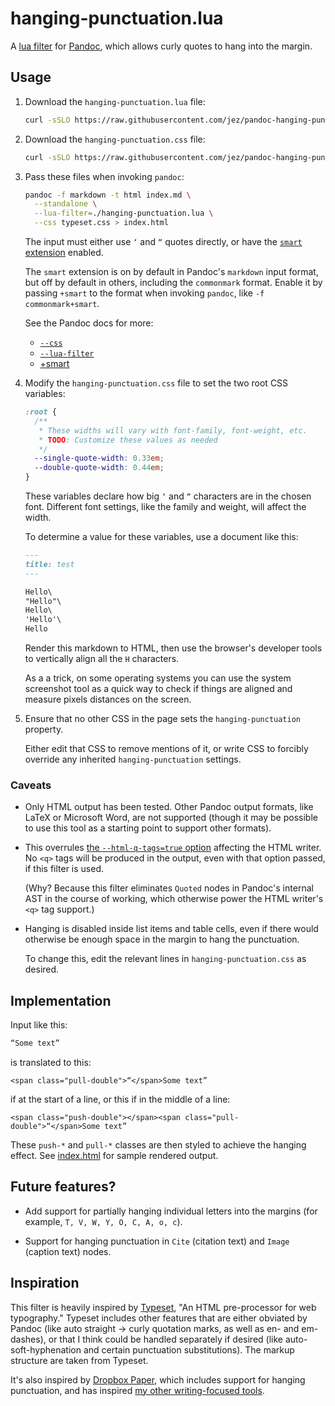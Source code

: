 # hanging-punctuation.lua

A [lua filter] for [Pandoc], which allows curly quotes to hang into the margin.

[lua filter]: https://pandoc.org/lua-filters.html
[Pandoc]: https://pandoc.org

## Usage

1.  Download the `hanging-punctuation.lua` file:

    ```bash
    curl -sSLO https://raw.githubusercontent.com/jez/pandoc-hanging-punctuation/refs/heads/master/hanging-punctuation.lua
    ```

1.  Download the `hanging-punctuation.css` file:

    ```bash
    curl -sSLO https://raw.githubusercontent.com/jez/pandoc-hanging-punctuation/refs/heads/master/hanging-punctuation.css
    ```

1.  Pass these files when invoking `pandoc`:

    ```bash
    pandoc -f markdown -t html index.md \
      --standalone \
      --lua-filter=./hanging-punctuation.lua \
      --css typeset.css > index.html
    ```

    The input must either use `‘` and `“` quotes directly, or have the [`smart`
    extension][smart] enabled.

    The `smart` extension is on by default in Pandoc's `markdown` input format,
    but off by default in others, including the `commonmark` format. Enable it by
    passing `+smart` to the format when invoking `pandoc`, like `-f
    commonmark+smart`.

    See the Pandoc docs for more:

    - [`--css`](https://pandoc.org/MANUAL.html#option--css)
    - [`--lua-filter`](https://pandoc.org/MANUAL.html#option--lua-filter)
    - [+smart][smart]

1.  Modify the `hanging-punctuation.css` file to set the two root CSS variables:

    ```css
    :root {
      /**
       * These widths will vary with font-family, font-weight, etc.
       * TODO: Customize these values as needed
       */
      --single-quote-width: 0.33em;
      --double-quote-width: 0.44em;
    }
    ```

    These variables declare how big `‘` and `“` characters are in the chosen
    font. Different font settings, like the family and weight, will affect the
    width.

    To determine a value for these variables, use a document like this:

    ```md
    ---
    title: test
    ---

    Hello\
    "Hello"\
    Hello\
    'Hello'\
    Hello
    ```

    Render this markdown to HTML, then use the browser's developer tools to
    vertically align all the `H` characters.

    As a a trick, on some operating systems you can use the system screenshot
    tool as a quick way to check if things are aligned and measure pixels
    distances on the screen.

1.  Ensure that no other CSS in the page sets the `hanging-punctuation`
    property.

    Either edit that CSS to remove mentions of it, or write CSS to forcibly
    override any inherited `hanging-punctuation` settings.

### Caveats

- Only HTML output has been tested. Other Pandoc output formats, like LaTeX or
  Microsoft Word, are not supported (though it may be possible to use this tool
  as a starting point to support other formats).

- This overrules [the `--html-q-tags=true` option][q-tags] affecting the HTML
  writer. No `<q>` tags will be produced in the output, even with that option
  passed, if this filter is used.

  (Why? Because this filter eliminates `Quoted` nodes in Pandoc's internal AST
  in the course of working, which otherwise power the HTML writer's `<q>` tag
  support.)

- Hanging is disabled inside list items and table cells, even if there would
  otherwise be enough space in the margin to hang the punctuation.

  To change this, edit the relevant lines in `hanging-punctuation.css` as
  desired.

## Implementation

Input like this:

```markdown
“Some text”
```

is translated to this:

```
<span class="pull-double">“</span>Some text”
```

if at the start of a line, or this if in the middle of a line:

```
<span class="push-double"></span><span class="pull-double">“</span>Some text”
```

These `push-*` and `pull-*` classes are then styled to achieve the hanging
effect. See [index.html](index.html) for sample rendered output.

## Future features?

- Add support for partially hanging individual letters into the margins (for
  example, `T, V, W, Y, O, C, A, o, c`).

- Support for hanging punctuation in `Cite` (citation text) and `Image` (caption
  text) nodes.


## Inspiration

This filter is heavily inspired by [Typeset], "An HTML pre-processor for web
typography." Typeset includes other features that are either obviated by Pandoc
(like auto straight → curly quotation marks, as well as en- and em-dashes), or
that I think could be handled separately if desired (like auto-soft-hyphenation
and certain punctuation substitutions). The markup structure are taken from
Typeset.

It's also inspired by [Dropbox Paper], which includes support for hanging
punctuation, and has inspired [my other writing-focused tools][pandoc-css].

<!-- TODO(jez) InDesign, some sort of doc for the idea of hanging punctuation,
LaTeX? -->

[Typeset]: https://typeset.lllllllllllllllll.com/
[Dropbox Paper]: https://paper.dropbox.com/
[pandoc-css]: https://jez.io/pandoc-markdown-css-theme/
[q-tags]: https://pandoc.org/MANUAL.html#option--html-q-tags[
[smart]: https://pandoc.org/MANUAL.html#extension-smart
